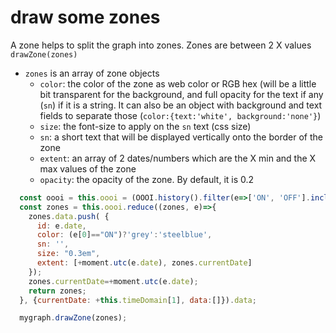 # draw some zones

A zone helps to split the graph into zones. Zones are between 2 X values `drawZone(zones)`

* `zones` is an array of zone objects
  * `color`: the color of the zone as web color or RGB hex (will be a little bit transparent for the background, and full opacity for the text if any (`sn`) if it is a string. It can also be an object with background and text fields to separate those (`color:{text:'white', background:'none'}`)
  * `size`: the font-size to apply on the `sn` text (css size)
  * `sn`: a short text that will be displayed vertically onto the border of the zone
  * `extent`: an array of 2 dates/numbers which are the X min and the X max values of the zone
  * `opacity`: the opacity of the zone. By default, it is 0.2

```javascript
  const oooi = this.oooi = (OOOI.history().filter(e=>['ON', 'OFF'].includes(e[0])));
  const zones = this.oooi.reduce((zones, e)=>{
    zones.data.push( {
      id: e.date,
      color: (e[0]=="ON")?'grey':'steelblue',
      sn: '',
      size: "0.3em",
      extent: [+moment.utc(e.date), zones.currentDate]
    });
    zones.currentDate=+moment.utc(e.date);
    return zones;
  }, {currentDate: +this.timeDomain[1], data:[]}).data;

  mygraph.drawZone(zones);  

```

